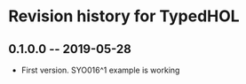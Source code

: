 # Revision history for TypedHOL

## 0.1.0.0  -- 2019-05-28
* First version. SYO016^1 example is working
